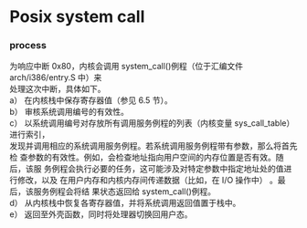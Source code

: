 # Posix system call
### process
为响应中断 0x80，内核会调用 system_call()例程（位于汇编文件 arch/i386/entry.S 中）来  
处理这次中断，具体如下。  
a） 在内核栈中保存寄存器值（参见 6.5 节）。  
b） 审核系统调用编号的有效性。  
c） 以系统调用编号对存放所有调用服务例程的列表（内核变量 sys_call_table）进行索引，  
发现并调用相应的系统调用服务例程。若系统调用服务例程带有参数，那么将首先检
查参数的有效性。例如，会检查地址指向用户空间的内存位置是否有效。随后，该服
务例程会执行必要的任务，这可能涉及对特定参数中指定地址处的值进行修改，以及
在用户内存和内核内存间传递数据（比如，在 I/O 操作中）
。最后，该服务例程会将结
果状态返回给 system_call()例程。  
d） 从内核栈中恢复各寄存器值，并将系统调用返回值置于栈中。  
e） 返回至外壳函数，同时将处理器切换回用户态。